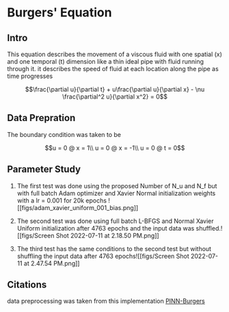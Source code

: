 # Burgers' Equation 
## Intro
This equation describes the movement of a viscous fluid with one spatial (x) and one temporal (t) dimension like a thin ideal pipe with fluid running through it. it describes the speed of fluid at each location along the pipe as time progresses
```math
\frac{\partial u}{\partial t} + u\frac{\partial u}{\partial x} - \nu \frac{\partial^2 u}{\partial x^2} = 0
```
## Data Prepration
The boundary condition was taken to be 
```math
u = 0 @ x = 1\\
u = 0 @ x = -1\\
u = 0 @ t = 0
```
## Parameter Study
1. The first test was done using the proposed Number of N_u and N_f but with full batch Adam optimizer and Xavier Normal initialization weights with a lr = 0.001 for 20k epochs
![[figs/adam_xavier_uniform_001_bias.png]]

2. The second test was done using full batch L-BFGS and Normal Xavier Uniform initialization after 4763 epochs and the input data was shuffled.![[figs/Screen Shot 2022-07-11 at 2.18.50 PM.png]]

3. The third test has the same conditions to the second test but without shuffling the input data after 4763 epochs![[figs/Screen Shot 2022-07-11 at 2.47.54 PM.png]] 

## Citations
data preprocessing was taken from this implementation [PINN-Burgers](https://github.com/EdgarAMO/PINN-Burgers)
